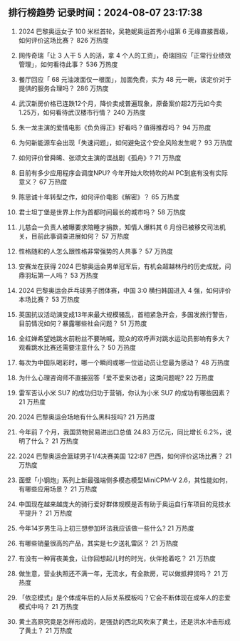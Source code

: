 
## 排行榜趋势 记录时间：2024-08-07 23:17:38
  
  1. 2024 巴黎奥运女子 100 米栏首轮，吴艳妮奥运首秀小组第 6 无缘直接晋级，如何评价这场比赛？ 826 万热度
    
  2. 网传奇瑞「让 3 人干 5 人的活，拿 4 个人的工资」，奇瑞回应「正常行业绩效管理」，如何看待此事？ 536 万热度
    
  3. 餐厅回应「 68 元油泼面仅一根面」，加面免费，实为 48 元一碗，该定价对于提供的服务合理吗？ 286 万热度
    
  4. 武汉新房价格已连跌12个月，降价卖成普遍现象，原备案价超2万元如今卖1.25万，如何看待武汉楼市行情？ 240 万热度
    
  5. 朱一龙主演的爱情电影《负负得正》好看吗？值得推荐吗？ 94 万热度
    
  6. 为何新能源车会出现「失速问题」，如何避免这个安全风险发生呢？ 93 万热度
    
  7. 如何评价曾舜晞、张颂文主演的谍战剧《孤舟》? 71 万热度
    
  8. 目前有多少应用程序会调度NPU? 今年开始大吹特吹的AI PC到底有没有实际意义？ 67 万热度
    
  9. 陈思诚十年转型之作，如何评价电影《解密》？ 65 万热度
    
  10. 君士坦丁堡是世界上作为首都时间最长的城市吗？ 58 万热度
    
  11. 儿慈会一负责人被曝要求陪睡才捐款，知情人爆料其 6 月份已被移交司法机关，目前此事调查进展如何？ 57 万热度
    
  12. 性格随和的人怎么跟性格非常强势的人共事？ 57 万热度
    
  13. 安赛龙在获得 2024 巴黎奥运会男单冠军后，有机会超越林丹的历史成就，问鼎羽坛第一人吗？ 53 万热度
    
  14. 2024 巴黎奥运会乒乓球男子团体赛，中国 3:0 横扫韩国进入 4 强，如何评价本场比赛？ 53 万热度
    
  15. 英国抗议活动演变成13年来最大规模骚乱，首相紧急开会，多国发旅行警告，目前情况如何？暴露哪些社会问题？ 51 万热度
    
  16. 全红婵希望她跳水前粉丝不要呐喊，观众的欢呼声对跳水运动员影响有多大？观看跳水比赛还需要注意什么？ 50 万热度
    
  17. 每次为中国队喝彩时，哪一个瞬间或哪一位运动员让您最为感动？ 48 万热度
    
  18. 为什么心理咨询师不直接回答「爱不爱来访者」这类问题呢? 22 万热度
    
  19. 雷军否认小米 SU7 的成功归功于营销，你认为小米 SU7 的成功有哪些因素？ 21 万热度
    
  20. 2024 巴黎奥运会场地有什么黑科技吗? 21 万热度
    
  21. 今年前 7 个月，我国货物贸易进出口总值 24.83 万亿元，同比增长 6.2%，说明了什么？ 21 万热度
    
  22. 2024 巴黎奥运会篮球男子1/4决赛美国 122:87 巴西，如何评价这场比赛？ 21 万热度
    
  23. 面壁「小钢炮」系列上新最强端侧多模态模型MiniCPM-V 2.6，其性能如何，有哪些应用场景？ 21 万热度
    
  24. 中国现在越来越庞大的骑行爱好群体规模是否有助于奥运自行车项目的竞技水平提升？ 21 万热度
    
  25. 今年14岁男生马上初三想参加环法我应该做一些什么? 21 万热度
    
  26. 有哪些销量很高的产品，其实是七夕送礼雷区？ 21 万热度
    
  27. 有没有一种宵夜美食，让你回想起儿时的时光，伙伴抢着吃？ 21 万热度
    
  28. 做生意，营业执照还不满一年，无流水，有全款房，可以做抵押贷吗？ 21 万热度
    
  29. 「依恋模式」是个体成年后的人际关系模板吗？它会不断体现在成年人的恋爱模式中吗？ 21 万热度
    
  30. 黄土高原究竟是怎样形成的，是强劲的西北风吹来了黄土，还是洪水冲击形成了黄土？ 21 万热度
    